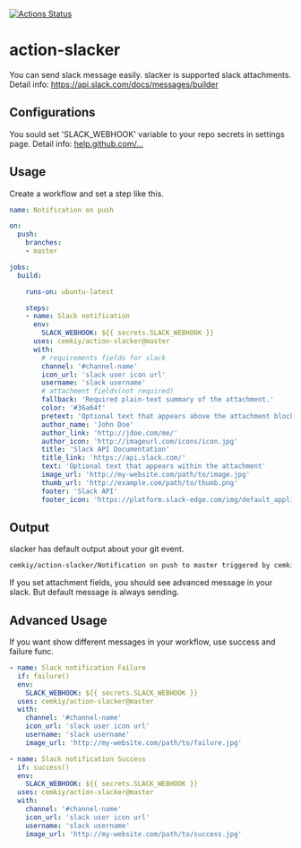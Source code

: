 [![Actions Status](https://github.com/cemkiy/action-slacker/workflows/Main/badge.svg?branch=master)](https://github.com/cemkiy/action-slacker/actions)

# action-slacker

You can send slack message easily. slacker is supported slack attachments.
Detail info:  https://api.slack.com/docs/messages/builder

## Configurations

You sould set 'SLACK_WEBHOOK' variable to your repo secrets in settings page.
Detail info: [help.github.com/...](https://help.github.com/en/actions/automating-your-workflow-with-github-actions/creating-and-using-encrypted-secrets#creating-encrypted-secrets)

## Usage

Create a workflow and set a step like this.
```yaml
name: Notification on push

on:
  push:
    branches:
    - master

jobs:
  build:

    runs-on: ubuntu-latest

    steps:
    - name: Slack notification
      env:
        SLACK_WEBHOOK: ${{ secrets.SLACK_WEBHOOK }}
      uses: cemkiy/action-slacker@master
      with:
        # requirements fields for slack
        channel: '#channel-name'
        icon_url: 'slack user icon url'
        username: 'slack username'
        # attachment fields(not required)
        fallback: 'Required plain-text summary of the attachment.'
        color: '#36a64f'
        pretext: 'Optional text that appears above the attachment block'
        author_name: 'John Doe'
        author_link: 'http://jdoe.com/me/'
        author_icon: 'http://imageurl.com/icons/icon.jpg'
        title: 'Slack API Documentation'
        title_link: 'https://api.slack.com/'
        text: 'Optional text that appears within the attachment'
        image_url: 'http://my-website.com/path/to/image.jpg'
        thumb_url: 'http://example.com/path/to/thumb.png'
        footer: 'Slack API'
        footer_icon: 'https://platform.slack-edge.com/img/default_application_icon.png'
```

## Output

slacker has default output about your git event.
```sh
cemkiy/action-slacker/Notification on push to master triggered by cemkiy (push)
```

If you set attachment fields, you should see advanced message in your slack. But default message is always sending.

## Advanced Usage

If you want show different messages in your workflow, use success and failure func.

```yaml
- name: Slack notification Failure
  if: failure()
  env:
    SLACK_WEBHOOK: ${{ secrets.SLACK_WEBHOOK }}
  uses: cemkiy/action-slacker@master
  with:
    channel: '#channel-name'
    icon_url: 'slack user icon url'
    username: 'slack username'
    image_url: 'http://my-website.com/path/to/failure.jpg'

- name: Slack notification Success
  if: success()
  env:
    SLACK_WEBHOOK: ${{ secrets.SLACK_WEBHOOK }}
  uses: cemkiy/action-slacker@master
  with:
    channel: '#channel-name'
    icon_url: 'slack user icon url'
    username: 'slack username'
    image_url: 'http://my-website.com/path/to/success.jpg'
```
